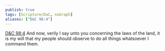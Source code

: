 ```yaml
---
publish: true
tags: [Scripture/DaC, noGraph]
aliases: ["D&C 98:4"]
---
```

[D&C 98:4](https://churchofjesuschrist.org/study/scriptures/dc-testament/dc/98?lang=eng&id=p4#p4) And now, verily I say unto you concerning the laws of the land, it is my will that my people should observe to do all things whatsoever I command them.

